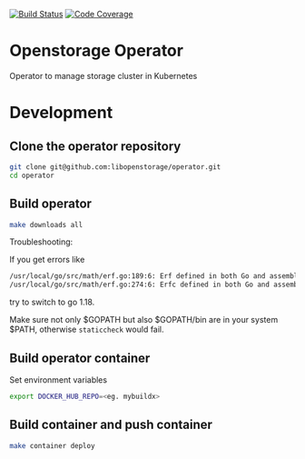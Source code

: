 [![Build Status](https://app.travis-ci.com/libopenstorage/operator.svg?branch=master)](https://app.travis-ci.com/libopenstorage/operator)
[![Code Coverage](https://codecov.io/gh/libopenstorage/operator/branch/master/graph/badge.svg)](https://codecov.io/gh/libopenstorage/operator)

# Openstorage Operator
Operator to manage storage cluster in Kubernetes

# Development

## Clone the operator repository

```sh
git clone git@github.com:libopenstorage/operator.git
cd operator
```
## Build operator

```sh
make downloads all
```

Troubleshooting: 

If you get errors like 

```sh
/usr/local/go/src/math/erf.go:189:6: Erf defined in both Go and assembly
/usr/local/go/src/math/erf.go:274:6: Erfc defined in both Go and assembly
```


try to switch to go 1.18. 

Make sure not only $GOPATH but also $GOPATH/bin are in your system $PATH, otherwise `staticcheck` would fail.

## Build operator container

Set environment variables

```sh
export DOCKER_HUB_REPO=<eg. mybuildx>
```

## Build container and push container

```sh
make container deploy
```
